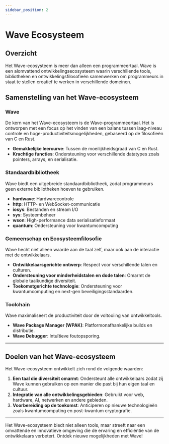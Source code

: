 ```yaml
---
sidebar_position: 2
---
```


# Wave Ecosysteem 

## Overzicht

Het Wave-ecosysteem is meer dan alleen een programmeertaal. Wave is een alomvattend ontwikkelingsecosysteem waarin verschillende tools, bibliotheken en ontwikkelingsfilosofieën samenwerken om programmeurs in staat te stellen creatief te werken in verschillende domeinen.

## Samenstelling van het Wave-ecosysteem
### Wave
De kern van het Wave-ecosysteem is de Wave-programmeertaal. Het is ontworpen met een focus op het vinden van een balans tussen laag-niveau controle en hoge-productiviteitsmogelijkheden, gebaseerd op de filosofieën van C en Rust.

* **Gemakkelijke leercurve**: Tussen de moeilijkheidsgraad van C en Rust.
* **Krachtige functies**: Ondersteuning voor verschillende datatypes zoals pointers, arrays, en serialisatie.

### Standaardbibliotheek
Wave biedt een uitgebreide standaardbibliotheek, zodat programmeurs geen externe bibliotheken hoeven te gebruiken.

* **hardwave**: Hardwarecontrole
* **http**: HTTP- en WebSocket-communicatie
* **iosys**: Bestanden en stream I/O
* **sys**: Systeembeheer
* **wson**: High-performance data serialisatieformaat
* **quantum**: Ondersteuning voor kwantumcomputing

### Gemeenschap en Ecosysteemfilosofie
Wave hecht niet alleen waarde aan de taal zelf, maar ook aan de interactie met de ontwikkelaars.

* **Ontwikkelaarsgerichte ontwerp**: Respect voor verschillende talen en culturen.
* **Ondersteuning voor minderheidstalen en dode talen**: Omarmt de globale taalkundige diversiteit.
* **Toekomstgerichte technologie**: Ondersteuning voor kwantumcomputing en next-gen beveiligingsstandaarden.

### Toolchain
Wave maximaliseert de productiviteit door de voltooiing van ontwikkeltools.

* **Wave Package Manager (WPAK)**: Platformonafhankelijke builds en distributie.
* **Wave Debugger**: Intuïtieve foutopsporing.

---

## Doelen van het Wave-ecosysteem
Het Wave-ecosysteem ontwikkelt zich rond de volgende waarden:

1. **Een taal die diversiteit omarmt**: Ondersteunt alle ontwikkelaars zodat zij Wave kunnen gebruiken op een manier die past bij hun eigen taal en cultuur.
2. **Integratie van alle ontwikkelingsgebieden**: Gebruikt voor web, hardware, AI, netwerken en andere gebieden.
3. **Voorbereiding op de toekomst**: Anticiperen op nieuwe technologieën zoals kwantumcomputing en post-kwantum cryptografie.

---

Het Wave-ecosysteem biedt niet alleen tools, maar streeft naar een omvattende en innovatieve omgeving die de ervaring en efficiëntie van de ontwikkelaars verbetert. Ontdek nieuwe mogelijkheden met Wave!
